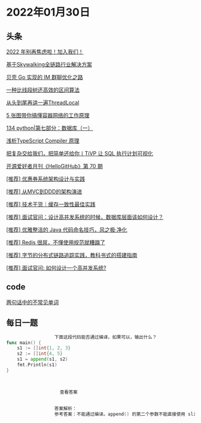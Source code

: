 # 2022年01月30日
## 头条
[2022 年别再焦虑啦！加入我们！](https://toutiao.io/k/obimloc)

[基于Skywalking全链路行业解决方案](https://toutiao.io/k/qsiqiua)

[贝壳 Go 实现的 IM 群聊优化之路](https://toutiao.io/k/pgjxjvc)

[一种比线段树还高效的区间算法](https://toutiao.io/k/g1apymz)

[从头到尾再讲一遍ThreadLocal](https://toutiao.io/k/2vpircg)

[5 张图带你搞懂容器网络的工作原理](https://toutiao.io/k/88cw3d6)

[134  python|第七部分：数据库（一）](https://toutiao.io/k/9ksxizq)

[浅析TypeScript Compiler 原理](https://toutiao.io/k/cnhj0br)

[把复杂交给我们，把简单还给你丨TiVP 让 SQL 执行计划可视化](https://toutiao.io/k/12dfle9)

[开源爱好者月刊《HelloGitHub》第 70 期](https://toutiao.io/k/2irk48u)

[[推荐] 优惠券系统架构设计与实践](https://toutiao.io/k/q6yzp5j)

[[推荐] 从MVC到DDD的架构演进](https://toutiao.io/k/c7mn7hz)

[[推荐] 技术干货｜缓存一致性最佳实践](https://toutiao.io/k/zgmi04u)

[[推荐] 面试官问：设计高并发系统的时候，数据库层面该如何设计？](https://toutiao.io/k/p935kqr)

[[推荐] 优雅整洁的 Java 代码命名技巧，风之极·净化](https://toutiao.io/k/abc8vou)

[[推荐] Redis 很屌，不懂使用规范就糟蹋了](https://toutiao.io/k/lpnakbk)

[[推荐] 字节的分布式链路追踪实践，教科书式的搭建指南](https://toutiao.io/k/t6j66db)

[[推荐] 面试官问: 如何设计一个高并发系统?](https://toutiao.io/k/7hrrplb)



## code
[两句话中的不常见单词](https://leetcode-cn.com/problems/uncommon-words-from-two-sentences)



## 每日一题
```go
                  下面这段代码能否通过编译，如果可以，输出什么？
func main() {
	s1 := []int{1, 2, 3}
	s2 := []int{4, 5}
	s1 = append(s1, s2)
	fmt.Println(s1)
}


                  
                    查看答案
                  
                
                  答案解析：
                  参考答案：不能通过编译。append() 的第二个参数不能直接使用 slice，需使用 … 操作符，将一个切片追加到另一个切片上：append(s1,s2…)。或者直接跟上元素，形如：append(s1,1,2,3)。

                
```

